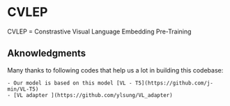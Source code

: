 # CVLEP

CVLEP = Constrastive Visual Language Embedding Pre-Training

## Aknowledgments

Many thanks to following codes that help us a lot in building this codebase:

    - Our model is based on this model [VL - T5](https://github.com/j-min/VL-T5)
    - [VL adapter ](https://github.com/ylsung/VL_adapter)
